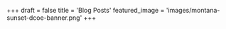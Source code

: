 +++
draft = false
title = 'Blog Posts'
featured_image = 'images/montana-sunset-dcoe-banner.png'
+++

